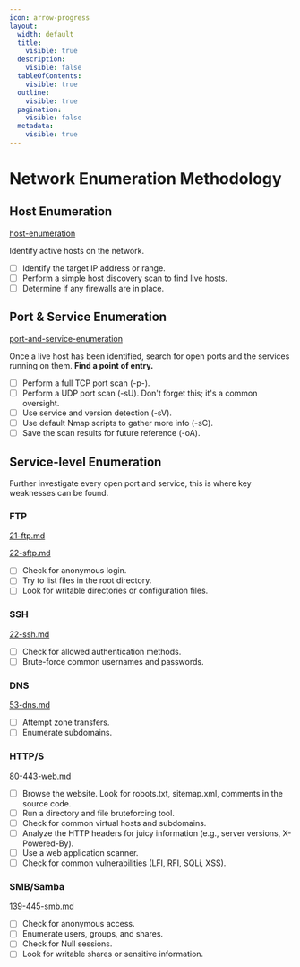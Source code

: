 ```yaml
---
icon: arrow-progress
layout:
  width: default
  title:
    visible: true
  description:
    visible: false
  tableOfContents:
    visible: true
  outline:
    visible: true
  pagination:
    visible: false
  metadata:
    visible: true
---
```


# Network Enumeration Methodology

## Host Enumeration

[host-enumeration](../field-manual/intelligence/host-enumeration/ "mention")

Identify active hosts on the network.

* [ ] Identify the target IP address or range.
* [ ] Perform a simple host discovery scan to find live hosts.
* [ ] Determine if any firewalls are in place.

## Port & Service Enumeration

[port-and-service-enumeration](../field-manual/intelligence/port-and-service-enumeration/ "mention")

Once a live host has been identified, search for open ports and the services running on them. **Find a point of entry.**

* [ ] Perform a full TCP port scan (-p-).
* [ ] Perform a UDP port scan (-sU). Don't forget this; it's a common oversight.
* [ ] Use service and version detection (-sV).
* [ ] Use default Nmap scripts to gather more info (-sC).
* [ ] Save the scan results for future reference (-oA).

## Service-level Enumeration

Further investigate every open port and service, this is where key weaknesses can be found.

### FTP

[21-ftp.md](../field-manual/intelligence/port-and-service-enumeration/21-ftp.md "mention")

[22-sftp.md](../field-manual/intelligence/port-and-service-enumeration/22-sftp.md "mention")

* [ ] Check for anonymous login.
* [ ] Try to list files in the root directory.
* [ ] Look for writable directories or configuration files.

### SSH

[22-ssh.md](../field-manual/intelligence/port-and-service-enumeration/22-ssh.md "mention")

* [ ] Check for allowed authentication methods.
* [ ] Brute-force common usernames and passwords.

### DNS

[53-dns.md](../field-manual/intelligence/port-and-service-enumeration/53-dns.md "mention")

* [ ] Attempt zone transfers.
* [ ] Enumerate subdomains.

### HTTP/S

[80-443-web.md](../field-manual/intelligence/port-and-service-enumeration/80-443-web.md "mention")

* [ ] Browse the website. Look for robots.txt, sitemap.xml, comments in the source code.
* [ ] Run a directory and file bruteforcing tool.
* [ ] Check for common virtual hosts and subdomains.
* [ ] Analyze the HTTP headers for juicy information (e.g., server versions, X-Powered-By).
* [ ] Use a web application scanner.
* [ ] Check for common vulnerabilities (LFI, RFI, SQLi, XSS).

### SMB/Samba

[139-445-smb.md](../field-manual/intelligence/port-and-service-enumeration/139-445-smb.md "mention")

* [ ] Check for anonymous access.
* [ ] Enumerate users, groups, and shares.
* [ ] Check for Null sessions.
* [ ] Look for writable shares or sensitive information.
